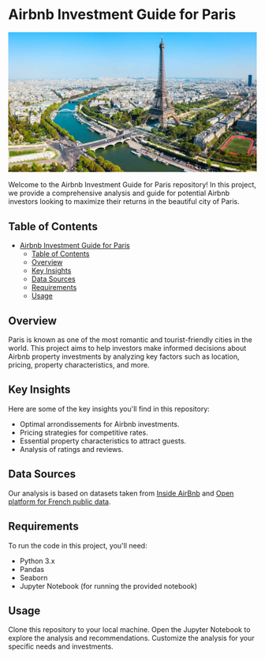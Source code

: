# Airbnb Investment Guide for Paris

![Paris](data/paris.jpg)

Welcome to the Airbnb Investment Guide for Paris repository! In this project, we provide a comprehensive analysis and guide for potential Airbnb investors looking to maximize their returns in the beautiful city of Paris.

## Table of Contents
- [Airbnb Investment Guide for Paris](#airbnb-investment-guide-for-paris)
  - [Table of Contents](#table-of-contents)
  - [Overview](#overview)
  - [Key Insights](#key-insights)
  - [Data Sources](#data-sources)
  - [Requirements](#requirements)
  - [Usage](#usage)

## Overview

Paris is known as one of the most romantic and tourist-friendly cities in the world. This project aims to help investors make informed decisions about Airbnb property investments by analyzing key factors such as location, pricing, property characteristics, and more.

## Key Insights

Here are some of the key insights you'll find in this repository:
- Optimal arrondissements for Airbnb investments.
- Pricing strategies for competitive rates.
- Essential property characteristics to attract guests.
- Analysis of ratings and reviews.

## Data Sources

Our analysis is based on datasets taken from [Inside AirBnb](http://insideairbnb.com/get-the-data/) and [Open platform for French public data](https://www.data.gouv.fr/es/datasets/arrondissements-1/).

## Requirements

To run the code in this project, you'll need:
- Python 3.x
- Pandas
- Seaborn
- Jupyter Notebook (for running the provided notebook)

## Usage

Clone this repository to your local machine.
Open the Jupyter Notebook to explore the analysis and recommendations.
Customize the analysis for your specific needs and investments.
